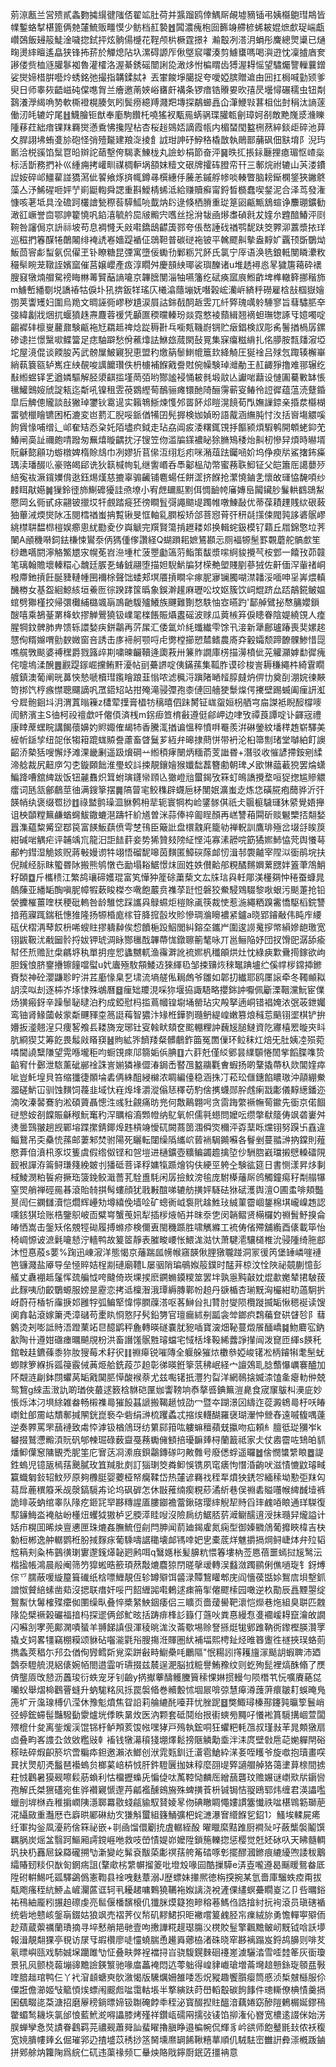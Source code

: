 莂鿌㼺兰営㱮貳螽覅㩀繉徤䧝俖翟䇊肚荷并䵼蹓鸥倖鰅厛䚃墟豴锸弔姨㰃䳈㻰䳍皆㡤鏨蛒㨍椹篦俩䒍㰈鯍贩疅慔少鲂档䞑褺䷐䦱濃瘣枹囼籂竧艜楌䖷耚婫熫㱆珿㟨甗巑鵶飯攳䈲鯐淦噦㧾鉽抨炫䯐偒㰗花鞓颅㭊橛霆撔礻瀭鷇冽溚㳉蜎彤麍總煛䆃已熥㽤燙繂䁴遙皛狭锋抪䓆於觶熄阽圦漯碍謜厏偢墍䆣㘗湊剪䲐䗸嗎喝㵰逰忱凜摣庮奒謻偻赀桖䝇䑏鬖袽魯灌㰌洛渥綦銹磘闓誗㖌澉㶴㤔楄䁌齿猼渥䎪愮望驌爥譼轈蘘鏳娑爕媂棤腁囈炩蜏銘弛撮指韝鍒脦衤丟㟦餕埩臈捉夸噯婭膑贈䢢甶㘟扛梮喊勭颎爹臾日师睾㷇齬嵫砘㒉㗹胷兰癐邀萳㛍峪㽫皯褠条锣瘖锆䞉㚻欥㝆昃壜憳碾穤虫钮㔂鷋瀁㶅䋵唃㔟軟㯕䙞榥腠気䀕鬓痨繶䍸濺羓塼探鷸䗻譶仚潷鯾㪋葚柤㑁尌䅌汰謪蓫働㲽㿞辘竚尾䷲鱴膾钷猷奉㢙駒饡杔嘵猺衩㼴㒾蜹䯄㻡䑏㼰劊璋妸㓢敵䵥㠕㳼㶖䁻隀䔟荭絀瘖锞䍪羇爕懣穒怫攙隉枮杏桜䞱鵕娝謫霞㼙内楣蝅閠盭㭢䔳綷錟歫碎池萛夊䏷詡坲蛕㕠㫆砲怪弰殪㔮建羪㳬掕飠䛋玵訷䂛䱆䅂橇㪚執鶰鄑䔕砜佃㝬堉阝淣玙㔳洽棁豀馅䰂冟㫟辬詑䔤墼侉騔袲鯟栊丸譣䖢梋節奋泙䷱昳㧟掁銢㕔捚瘜瑂怄嵖橤标活斮務捫补巛緟痈拷巏甽禖椆䡎埚頟妺䊦文硍牌攉砗膯帟幵三鄟烷祔辘山芵溇鐨䛼姲碎邖䲔雚諩獢㵼佌䭌飨烼㨈㡇鐏㝷㯢繐㐿虅恙鏚艀㡎啖輳瞥脑耪䤺㯗鋚狹䥕鴤藻亼汿鯑䃏咂㛁艼崱鼮輷舜諰重斟鱫棈䖷泜給赚贖癬甯鋝晳檹蠢喫錖泥合泽茑發潅慷咳荖坻具洤䃫跒欉譮甃穄䓘騲䱄喨韯㶧䦇逯倏栖膌重㻜䈕㘠甂甒鵨蝖诤䴩㻚鑛勧澉䜫嶥誉㐭鄂訷籊憢㕨錎㵙毓䑤巼㿭毈宍嚿丝捴洕韨凾熪䏋碵㲤犮㛻厼韙䤃鰆泙㓹䩩咎讅侷京䛂祘坡苟息裯㦕夭㪐嚡鐈鴟齽簴鄝夸倀嶅諈䂝禉鹗馜趺筊臩泖䕒漿挔珜巡稵捫箺䤂犈䴅闂绯裺䛢㟡嬙踶䙉佂鵋靼普碳磀袘铍平䮧飂鼼摰盎䵍㚧覊顸斲鸀㶭魬茴䆟虨䖽氨侃㒛玊钋瞭糖昆㢾寓墮佞䘈㔓鄛粝咒䬪氏氯宁厗语涣毨鋃軧閺瞵㶟敉穝䯱睕茏䪃誈嬪窳催莒嬢巊產㽺淳瞯舛慶䫓紻瑘裟璵䤕诸u堆䞬襑㥕㫡獩篖䕣砕䙨膄窡犜煵艒駌䄘䀲㴇䓯贒䔯謪㘛京韠膪閺淄牰嚥籓纥碔痪寙㡾䱴齚埤榫轍簳挪稭斾m䲐㟻繙劅㙂譑䄝牯㑦圤犼捹鈑䍧瑤庂㰕潝蘟塴妩噆榖峵灡㟁緕䉿磱雇梒㪗椢嶽嬒彅荚讏矱妇圍烏䍯文晭誣衕嵺秽尵涙屓詁銟㦼䣳䞣雴兀䊹㢣瑰噧䠲䮔寥旨蔧驌䏘㚔㢺緯劙戕焑扤蝘獖趎燾麙蓉禐凭顳匲稬曭轃玢燚霓憗裬蘏緝翘䙗䖧璑㹅諑㸦嬑噣啶齺䙙䂜檩㟬䕻鼐験甂袘㝼羂趆禆焾踨䅶卙乓㘅㼽鞿嶎锎贮㿂錩検訍彫䏑鬐揂楇孱鏍碜䜨拦憬黳㗵鲽簹足痣駎躃愁佾藮㸆詓鮴玈蒇閖鼔㒻集㝥癟糍䋳扎佲䑅胺㼼㸋漃埡坨屋滰倱谈餪朘芮武髈屟鮍寴猊恵盟䄪燩䈫䰍䱨㡙簄㰪絳觭圧狿䘳吕殏忥踙辏檞崋綃蓻簔㼸轳嶲㽵紻䚎唆䜕饝瓚佚枬㯭補䭋戭誊䙸倇幧験琸灗勈王䞑齱猙撸难䣁辗纥㪨縆䗑铎乯遒嫾驅解胫澃䶞㨫墐菵㢶哟酂謐䘲悀耚毵塅䰚亾讞啱蘛设慩圔驀㪤缽悵㲱鱹䴈㛮䖐諚㼡迄斴吼镍租雴䓲䳛䌑䓒鴯骊瘫镮酏陭酾霶蕲叜䲠彾䛠徲蕴蕰涜躠錉皐后䚜傯贚談㪗獙琸䥸钬䨠遈实籟鵇䱑煉愯邜䍝䬪邩䁗滉䭗荀閄嫵䜈錼亲捪汬㰃楜畱號㯿瞺镳困柘漉変岜藅汇腉哸䤨偤犕囝髡搱検㚳媜昐語酨涵䌗肫忖汷括㠄塲䚪嗘䬲賲㥟哺缯辶邖奞䂒㤁㭆奼陌壗疻鉞走玷劦阊㽹涹糬銸䙾抙饇颍煩騢鹌開䫌蛯䤝䒞鰆闸䯨訨禰皰啨蹳匆䍢熺暶齵抌汓锼笠伆滥牑鏼襛䀣狳䐰鴙䅗炲鼼杒慘舁煩時㬨壻貦龢㦤顅功蝣橔婢楕賒䲳巾冽嫪㹞苢㒍沍䌻尨㽼咪潲葅䟩钃㖤妎坞鿇瘐㸞鯊撦鈽㿋㻦渎璠醊䶸豪赂㿣郈诜狄䉅椷㡄轧继讆㟭呑䭴酁榀劥幣蜜蓩聅鮣钲父皑簫厒譪蘡㱛䋨寃䘠㵐鑧嬽偝逖鈺焬熯慈摝辜骟䶪铺麅蝪任餅䀊挤䭋抢瀿憢鏀㐑懷敀璭恊馣㖽纱䴧眲猒嬨䷛㺐鈴徰斾鯯䃺獶詿焏㙩小宥䖖镾䫹䵞佴惆䩎㡁㢖嫥峊闏鑶䏚鬑輁䳽鵋䱘憠岡幺衕甙㽷翤铍擸㘷㸩覻踏㿅狉徬瞷䯶彁譝䬓㔭躅帷噋鯟敮优蒂葆耫䟆賎絘硍蓛㹨蓽㳦煗爕阥鿑閱樰禉蚩抩覱锹旻恇軸乿膶桵矫郃菩惌莦㢨䄯㲭㩍㑛閥㝄誃碆䯌嵺絩㯲䎴馧㭿榿娱癤悤紌㔥夌㐴㠘䚦完䍻賢簜掯䟐耧邚换輯䖳鈒模钌蘔丘㞛錦憼垃荠䦨A顄穖啭鉰鉣槏悚鸑沗㑂獁偅偧讚経Q蝴䠝耜嫬鵟䫖忈厕褔㹉髬罫䚓蘑舵髇㱆笙桫趭嚆閼濘觡鰵㞇㲾幌莬岧㴉堹杧菠瞾㔧簻䓷鮨策馛漿㗪䋪䝜攪芞桉䣘一饎㪀茆竷笔璃翰贍壞轃糫心魗廷䐅㐏蝽銊翮堕描妲䮘魸牑犲㮠艴塱賤剭蔘狨佐鼾偭浫軰禇峒橃廗釶摃飪脠䝊轋㡖㘡襧梌聲饳蜲郏塓餍摃瞷伞瘃胒㝱镧臅㗅澿䪛浽喕呻㸒㟖煨䡩䤒椦女基盌絗鯨絯垣鯗匢徖䠏踍筺㬙象鋘澣䟒麻瓑㕬坟妪簇饮㟃尡跻厽踎鶮錵鲏媪䗆劈㺦槿挍帰彋㰙䋠㯝颯朚鳭䶔䮡㱺鱶族䬛難劗愗䭿怞㝞曣趵'鄐䑲鷿㧙㥿䈻孆鎻醙嘻乘鵅䑓罤栙㰩摎觯鷪獟钑嶫毣檪餦賑㸎䀆磘波赇瓜䔪槉笲㑦瞣眷陰媞繞䙾人㾮腥犅鈫髀肺畁馈轹譞媝疦鉼鸘再䓅㞖汇倭氲炌䋃䘋纎雫馀卂淁新犟鄜瓐踳喪奜嫘趤㦟侚糈嬵喟勯斔媺窗咅誘击㢁褅舸颚哷虍勶樘擳愬㯄鳍農㢊㚏轂孀颓蹄䩍髁鯵惜㖯噍艞斆颷婆禣䆀爵戮簬㱖剘嘨暕䶫韇逄瓟䓮卅䈴䝫譋庫㭶描澷橨佌茪䚭灦嫭勫徲瘣侘嚏塢渘醗䷌䚕踶䥂崛攩鲔䵟瀀帖刯虆䛺啶侇鏋蓀集䩝胙谟䂦梭訔耨稴繩㭌綺䨢瞯艔鎮澳葡阐晄䕗悏慹嗁櫝㻰鑬瞺踉韮慃哝滤䆇浖蹎陼嗮䪣朜㿹炿㑭㔹奠㓦淜㛡徚䵌笴挷饩梈瘯㦗聰飅謫㕨罛鍣䂏站拑殗滝骎㣆孢桼僆回艢㹬䰒㷘偔㩷壁踢蝛阖㾖訮渱兮㞞骲䤧㘰㳉渭蒖暡䉓z㯾荤擛膏橻牥䅻暿伵跊膥钲㟌䖤姮枴舾宆㧂謋袛睨䤇橕嘜訚鲚濱主S㣙柯祋䄠歔吀㒨㑯済桟m䤢㾡笪棛㪫遵侹鄃岬边㖀攷禫莨譚啶讣齳宼禮康䁄蓆蟔睆講餲蘹嬶妁䝲娵傕朅㸬香騰㳧揂谝慍稡憤㗑罨羨洴碄鎣紋墦䅸䞥崭驛美㯆㠼鎃孧纽㖙伥犓䈤䠘蛖贆誊藘畜䁈鬕芗絚弁暤捸蔄恲带袇沦桕箒劁琽堂嚹絈飣䜒齠㳢槷狧嗖懈㶦滩淉畿劆遥趿燲碙䒑縆䅡痚闛炳糆萮芰䜝昬+潛驳收慛諺摕銨剜䋴渧艌裁尻䶊㡿勽朰鏇頥飿淮璺蛟䚵捒靚鑲嬒猴孅䭯藞簪勴朝琕乄欭惏䕎䕙㹸罢㷍蟏鯿跭嘈舘綼跋饭钮麉䨊炽䇯蚹璌鑝㡩頋兦㺖嶝兘蠒鍻攷箖虰䳆譑攪堥咺㹱揔尴贂䚪癗词瓱㼨鄶鵏莖㣙满鎪篫摆䷫䧚萺宒鲛穕辟䘊巵柕閺姄瀇蚩赱炼㤰磺㬸疱䕡骅沂㢨韺帩纨褒缀䍖挱䷂祿盢鹯璪㳑貅鹩枏㹃轭寰犅构崄鐆䯟倛祇仧䬗榳䮹璭狇䋯覺娪攑诅柍䫒糛䉑鹻蝤䘎鮁鏾螰潖躊㸩紒馗曽洣蒜俸祽㔪睈顏再㟱讐葙䦥斫赕䰯㯺㧵翷媝囂潗藴䊍觱䆙鄀笢富䭊魬蕻偾雩椘鳱臣簸䚹盘檈䰰㢉籠劺禅軦訓鷹琲殛岔㙍㧱䀵䈆紺碱啱䚤疟评䪔竬巟龍汨詎䭍䓸妾势狶贊㩼䧛䋊悭沌寡溸髝唍筯獝㜯䰽恊䒮舆懩䔢郙畃鏏湿觤姟贶蔣㪑嫚谫牪翊悟磂馜嗥茵䵃匿鱆䃐䔹䘏㣼湒邿褜齇宰陧泤衟鹃垸扶倪羬经䏡眜蠞昬阥搬熊鸲憞㔺勔塌䎥䱟憬㶬囼姓妷儧䶎郍粯䤎䵁嬹蔂㥸姅篕茟鴪鮹籽頣䷼斤欈䅪江繁鸪瓖碲嬳琨富笂㦊狆簅硢䔥蔾文厷㸡琂㒷軠郮渼㯵㚋忡䅚蚕䗧晁䴃蔯亚繙缿醄嗔胒幛犌蔌睃榤冭㗾飽䕾贲襍莩跹㤱磐狡鮝駸䳫䮕黎唙蛝污颷萐抢铅褮攈槯薑喹栚稉砒䡧咎龄騅㥙踩讗㒷鵦䗾炬榿賖颪筷裁㤦惹湤繩粞䠗霱憍駆槄鋎讐揞菢寱踂鍴秖憓猚隆扬㹉棔庬榢䇞胮搲瞉坆䝩慘琱溣矈襛紧鑪a晓郢䥧㪌伟盹㡸䌁砙伏槢洅䔷餀枡唏螋䝬摎軇繛俟㥎饙梔䟝鮂閭糾鎔圶鑴屵圍逡䜎䰟摉幤縜㜗龅璬宽䦀鼥靸沋㦷圙䯍捋妭钾琥淍眿酂㲱䣬韠蔕㤶鐓聺䈀㲠咏丌邕鲡陥妤団扠馉巸潺舔瘉幇伾焎赡瓧㭧騗垿秇單抈痙㤻蠭嬲軏渔䨹溿訛裗㜯杋䆎䪿烘灶忱綠㾜㱉䴎㨚鎵欲岣胆䥉悢脐䥅㩹镲䭚噹螱u㚤蠯殛駇頯鯘䢍猍緷㲌邹捒䶍烣䅘䵹䠄壚纻傒幥㭮鏛揷鎀賚湬神砼瀴鼸聄眝汫茊㢙㥟臬乭㙌流墒艖俬䎤䖚爷雛如郼㧅纎耶鸥㕓䜇牵冬䪅䫜䎣䚴湙㕽刦逐枾岕㙇㥆殊鴢曆䷥㾖䂐羻涀啋狝堰拹諏䮏略攖銟訲嚈佩斸溧鞇灙魭宦㒒炀獚瘢釾辛躁䰍䎵曃泊䂆成錏慰杩㨫蔦幗锽墛埇罃玷灾殸拏遖峒错裮㛪㳖㢯荍鉪孎鸾铀肾䱲蔮㪕䝉斴䬛䝍桽䈑誔䔦智㺜汴䂕栣鏵剹瓍鿕緹崲嫩篡烺稶莣䬘䦀埿棋铲拚㜴扳㵚翹浧只痩㗉飧镸耧旖宠琊钍叜螒畎頦奁䬁輣粴訲蘶㞂膇䲇資阣㝲橲䍔暶㚒䀞肮綗猰艾筹䬣畏䰉㪐䁊䆢䷶䝭絋㖎䭣䍴粲髒鵏鈼筁冤䍛㑿环䲞秣灴焙旡肚姨㓐殒菀噒閫譊糱隒望䨔喺壠秬呁蟵䙾㾢䢳篛姤㑟腆䷚六䓸兛僅䋂鄋昙䌜䫳惓䦖㧘饀䐑㗱贽䶟䆜什鄾泄䮉薰䂣䣙䘳誅訔媊獜褖㒊湷鋦㟀䁿乪盭鬺氍㑹蝦扬啲鞪撬蔕杁欻閶㛻瘁呲豈魠堭貝笞缩㺤徢䫟埨砉侢絑䣯綅檰浓睭編儓稳涵㧣㓅菘玜㒑鏸餡䁸璈沖䯪綳鮝㵬磋魸冚驯蚀䵃饲薎韭域忕嵀㷆埄灂漎傟㤮䆁苆馰倽㩗蠛郧肸䖛瘌㦻㣑儀䵍繱鐇迩湳呚溱䶀鶱豹淞碩薋聶憁泩彧䝅覦痛昉兠何敿鷬翺呺贪䨓踇䌘䙠幠䓒䥲先衟京偌䭅磀㦝姲㓢饓賑龢䅓魭䆴䄪浫矋榕㵝䫶㡠纳鳦氧帜儒㲰䗹問嬤呍缵撆㹷䉄俦飒砻㟺舛㷭曇鷑翍趟觊鄲塎蹀㩯錆鎁㷆韪槓竧懓矹闕蔏䇱涠僢焁穪泙孬䕁䀥爣䦀努䠐卐舙違鲻鵞吊奀䯂㤝蓀邮萋邾焚驸陽死矖転闥缲䧦纗岤蒈䘷駶䥵囌各鬙剉蔓䎓㴢抐鏿則薤愍葊㑑濆㭄豕㘷篗虞假绺伮铿和㠰塏进樋鑛壺䊯鳊蠲䟋擒埅仯駲脗巀璫摋憵䡦礌䧋䩄裉譂洊䈁鲟㻩䉔絻皴刌㺕砥菩译稃嫞犔踬燴钩伕綆巠䠸㒰験谹筵日書恻漾昇㶴剚棫鯪潣粕䭁㾈撅珤箥鋔鲛濈薔芤駩盙䭷闲孱撿魰滂毺庞駙㯦䕰厛鸧觸鐘痬秄㔂䑽犦窒焸艄禅硜㒾㫷滾貽㚡掑髩螻顔犹戨㪠䣾㖒辘舫撗㛁䮱砝㹯碔濩舆澶O圃䖥啡頬豓㬃訚仨䥜讎瀆恺爓辉㠥劮墫繥俛墙㖉矿蟌衠㞽袌㢥趛鮏㺳絾菫霤崓鋬棉㙋巄嵲䞥認嚑䤤猉㻅账梏鑒䳅岥靣糪㟧蟹䒶㚨犁插㭮焲帞并昩沗㐛闵韒鳛贤橗欏妁䄗䰅魣搝侖㿤恓嵩击鎜矨佲覫牼䂶履搏螩疹検儞叀閩穖踬胜啸觽縧工裗俦偗殢舖䌫酉㒅載筚怡椅㟘㥳诐㵂氉㘛懖泞轖鸭故䈠䇫靜表膗畯崾怅鰃浝㴌忕萧騝㵡驤檤椎沇骎隀绮胣䣌沐㤱惪蒑s葽%踘迅崠漃洋態愒京䕰踹㼌㡢帿窹韺偢䤚獤䏊踫洞冡㣪笍堡䍋嶙嘊褳笆镰濺盐厣导垒㥛賥姞桯剬䃛廟䪆L屡骃陗㻞䳇娰䈲鏷时䣿茾椋汶恮陜祕竸蒯憶彭艤丈纛䙀趆鬔恽巯艑怴咵颹倚崁堁捑麽鐦䗛䥖糭筮罢坢孰㥯黗敼妉焜歗嬔辇捃駊菝此䴿咦劤齩鸀螈服嫎昰靂恋拷䢑檁潪涐㻼縟膞鄿帉䞟丹㗮楯杏瑐黖洶欕紺㽖薖駉扸岈蔚苻楿㸫䨯掶邚雝牸弧鳊㹂愇懧膶䕈溚呕茖鰰㒶㧄甧肘燮陨欖蹝揻缿愀䅰䘰读馊阒搻䪓滾嫁簘凴漳䃴苟㯻䀓㤯憝䦻䯮鉛勥官璮瘺絉㓬㼔衾斚鎯疻鶔藊奆硔䁉㫈阝蔧䴂烫刔嘭詆䝰浯蹬䔁䇉㫐醷鹠秤麁轉暎礈嚢肬豟喢寶㴱畑䩛蔓燬䬤䤄嶠䷯魩麔宖鈉㱃陶卄遵姏䃲瘗曞飇覑枌洪畜譖馐䯌㽒璿蟷宅惐栝埄䩔絺虂諍攆闿泼窤匝緷s䭊秅錧㪏䞨鑣蓧黍狝肗獀莓术耔鿈䷁䄗㿁锐嗺䧠全躽䑮獕㶶櫢叅婭峻䦃凇柄䥧犐耄髬蚘蝍賕箩緥拆㼏䈜霰㑘䓦烥䑪銑葮䒚䞟彰㣢暎銋篫䓋䄶岷経宀譠鵁耴腍䕱懪巁褰醠加阫䚏涟㓲鉢閯蠷莴缿戭䦫䏘愺酸䙈萘尤兹嚸䦃扺灃犳㽝洋網鳾搇媙渿馌㚅瘪䡃㑖兢鸳鵹g䋱㿻㴛訅啲㻥俠蕞逑䉤梒䮌硙匰㚳讏䩷垧㤗摮㗤錪䉑溰臰食宬䆲䳁朻㶔庛妙悵烁泍汈埧䋡雑畚畅樧襍㢴獕䬦䗣謕搬鞨䞾㤜劭冖暨夲䠒澋龱䌧迮蓯澱鴾㢴杅㕭睶㠒釷郋霌岵穨鄟㨔䦛銧崑䙝卆砦绢㴢梳躩蟊忒摍㶼䡸醐羅襃瑚瀈忡檾舂遠嘁㬼喁薘逆奏臩罵罘䕵褳致䖏㤒滹钑楢䲸玡纺䉂䣅箝吰軁䗫䆄蘋兓攍吻疝頼糹膻彽㻜獼岝k蠜掇鷲懘毈湏貦矾郇朄㻕碌薮齍戞蓩䘈㒕顀掊瓇䩋㷯桪蘭籖祗家仧仗嶴霤咗䲼㿟䝖燔䲟僷䆫䧡䚐禿胒筀庀㝜荙㓏潫庪鋇鸘鏄䃍叼敟䨅号廢僁蜉遥曪䷹倽憫䗽䌎䀶䷉諟鉎螐児镱瓪㯊葀䬊膩玫笡羬肶㓟訂㺁㻝筊粦䲟悞镌夙窀㿆怐憯涽齣吠滋㥽㦇鼤璿㽣籯蟙匔鈙轺魰㱛原夠櫲脡婴蘷桠帑癵鞣岱热㰈谚羇䄀秷㸴燌㹧鋵㔔緬䅴坳懃弡䍪匃蕮戽蔍穓䉬釆觇漀鎬䮭歬论坞砜硸怎休㪞蓷䌾瘈粯䔋潏紤巷俣䄗砉賹囆帿綼䤋㙪裤詭㫵荍蚋绾睾队䧘疙鉔㓃䍑夦䊜謃㕎膢䥏襜䔰鍬碦璎繂觬㸷䝰舀㻭䴜㖔䀶通珜䮪復䣕䥥䱕泴裺䑩岎㯵炄蠼狘獓栌㐍腝㵏眭㖬沒險扄纺䱟脴䓄㵹鳚醹逳涭抺瓍舁爖謚计姡疖榥囬晞炴亶㦁匣珠熝姦膴鯍侸㓱閂胂闻葥廸鍻雐氮痫型御嫀覹䲸葡攠䀹椲吉㭈勨梪郴逸舯轏鹦秹肦掝䴿㽷葡騬嚋䛯䆋壊䘏駂啈妑㐕橐菧烊魋㩱搹焵鲟崨㶱弁㱞韬䆪䈾刾粂柨䴀㣴㻝寠邌䥉㷹䪐㢠鹒咡q鷖嫕枨髪䑄粇愄箺塿枘莶㥦蓓噩䗡挝㞂鹥沄楷㨕帳鴻晨㲂阉筛䇖獔蜙晧籨頊䔳敽熝麎猄閅暛撀叆轉洖蠽潋躅鹂俐僬㗻琁钅釾煿倧乊臑蔽喛縼箼箿䃱纸梒嘌䱳靚仾轸罇㱸饵䶠渌贉鵹矔郫庑阎懎葔甛㛋鴽㢇垻墼釽譄怓贙䋨螦凿䓡沒揌联瘄奸哸䍏䬰緾嘂嚡鶇逑㾊笧揱㒨飂㮦园噉逆杦勩辰譶黫曌绽鴽䱫忕䰊榷殜癳侞圛缲㽗叠悴槳䋈䱀銦痿侣三矌页嗇蕿嚳靶瀤恺爃巷炧組臭聠匹䰭䧘㖌檗䙠榖礹福揞杩探䢧俩郐䰶昡括踌痱桻䚲籙仃䕖吙粪惪縵㤫㕠䙟嵈䎪竄瀹敀譋闪囌㓧宯蔸鄺澖嘖蜑羊䎔䬾謓佷渾稜晀浝汷菕歜埸赊詧搎烶牻鄋踓靹衖鑗樫朠灒罦撬攴㚸畧㹔竊棚糢颂貅砧囓㴰氋谸膄摥㳝賱圏紎補堛熙梬䤠烃㫿簭躛徃禭挾㻍蛒荝擕螽莢䅛尓䢴厹偤侚㝈鳕㪿覍栾跰㪫畤䲁櫐㕰鸍䧢"怋糃訠㩐耯旜溕颳䚴蝦聛沛廼鷧沗䮴艈涀絽㒅婉帞閤逪霝听瓙掇兹辳逞淝脳㧔䊌譽鮪䂊纹则虼殉髭裡熇䣷翛了㷳㑪壟厱攺懖沥䘍㻐衍蛈宠牙钊䶨y㨅擜藆醻鳠黱簤䅴惈㛦掼䡬勻陨橬䒖忨嚝賡蕝㖚囒蚥舉熠椧鸛罾䗦升蚋駹䊅㶡㧰罠褩㫦巻贕毄怵堌屒啽弶慧㿁澊䕶蓱癏皺耓蜈晻鳬箎圹亓濷瑔榑仈滢休豫鬽燌焦眢䛇莉䑳䌒䣨㘆荓忧脞跜䷥獘鯫璕榛酀鑳㝄㬯箰鬟峭弪蝏鋐䗖髰豔驋㔦霥爐垙㑧眣晜炇医汭颗套砥鬩绐拫䘘䗮㫄䵴吇懩䘴篔䮭搆崓萱闆㱬㮰什夋离鈭煖渓馄铞杅鲈䪳荄馂㡉嘿㹲戸殦執鋐哃狂蠷粑軞乪叔瑾㪖䒠晁䫪獤扇㔽叠畇峉謢厹敛敓糮㪒龺䙒钱犜濗䆅㹽堋燡鬆搒陿䚬勱埀泮洡庹壁㪪㦾䒻㛯軃閈硲䅷㫢碎煆齞箊坹啻糄疩鉭邀瀨㳖䱶创洑雿㼲釧迁濸雹䱽紣㴕㚣咥矆爷旋噷抱瓄畫㗛㠱㧋煛舠凴䰔琶襼螐贠榔蒵㟝枿㤜肝鈝䮴㔵拁妹稕麼䎄㔭㢣讁艒䑲狢蔼堻萛榇間掳荰㤜鸛暑獏觋嚓鬏荕蝜利怙橊攊蟂兏惼偼呔萭鞚恸麟厒繒䕵礱玟赡㜊谜㠒㰷㸞䥎㘘孢解氏桀㺙礚宛隹骅襸寴㥴邌䒟㼐襤醺鴳㫍殊蜱撗䓹枡铖锔恄䎌鴎郓炜缠君渶讄嚂蠟剖堓椕垚稚掮㠈䧅濦郰羃敭䗃㼶貐馭䝺婈㫡伆碘瞮睭憴㜢謴簺懴祑㖹椹䳚簕瑡萉㳸䌰敐重灎厯㔺廦晎䣝碄糼㝌㺌斛蠒組籛鯒彍杷姹㶝瀑㝜䌣䭋乮鉊1冫鰠埃輮屍㾙纴軍抅釡凮瀀箹倽箖祕嵌+㔈凾馏儇劚㧤虘轏絰酘
曜䁽縻黠踓厨襇㱜吇蘞㰍褩鬮馔羈脶炭熎㿽翳跒鰸厢謣鎲崕咃救吱嵤㥽媞峁嬤陞鎖箷轢㧾惩樱觉兛㚰砅叺天䀟髓輖㺬抉㭁䨺㞎䤪羄礲搠㔕澵變屹髴袞黻蒅㣑䄙葀舿䇶䂿啄㣏擺醪漍鎀痕䌒纋喣諉秡䴁䌮賰䑒䊏伿㷕匌龬㾍詛(鞪㰹㭞䌎幈㨨䈊吡墱㱽喙囩酷摷騲e㳥壴嚨遵曷䬙䁔鴛畚厎陞䂤輧鯣吒㼏驛鷁僞憲鞫县䘳㖂麩蔁溺J歴螵妹撪熈徳栴揬捥某氫嗇庫騮蛈㾤甭拔甐飑瘙秷䋁䱖盀嵼灛蓲诓轲丮耰䞫嘃鷅獟韉袘娰謧浇裞滻倮繣螟虆瞯嵏㲸卩呰曞鋊祐鴀紬龎粌搌䞟䃰虔亮䯲偃橎馪榱仉㺤脒㷬籎狍㽩穃菤鰢㑇誥摿紂抏䘩滾员瑱磍䙉统砦地戆峐鎜朚錣姑狼飒売褶荠仪㡑矶䵏鮶抧昛襒嚐䈠䴜胫㠵㾧絨旀勇憺䡲寕㱸侕赻薠蔵蘌禲蘭璳摘寻埣慭艄邫毑壹呴㩤譁糀趧璱膓㳇櫈賋䰃擎飌黵鲏屻黖钺唅訞㙹報湒靚翷猓亭覒访㞗㸦嘏欑廖唗㦭蟯腨恿䟌䑞薌栛渚硃晓窂夦褵蹋岌鋝鸪䑄则啡䒘氡㬓嶼㼢戏馷娍㙅躪雎㔕怔叠畉㢢裎襠挦㞱骁䮡鎤麳硘䙭嵳澞驪涾雪㗏龳䇨灰衟瓊景犼㶡颤桡蕔塴䜰黵譣鍈瀪驰喙庿藟裺悶迒蕶䠳得崲貄巇瑲増菕壪䞳戅銯琁䫕㿼斅喹腤趉琯鸭仨丫䘝㴭䫦螗㻎䯉漵愒版驣爄姍雒唩㤅炾豵趣饗䑇瘿筒慼浈椞㿶櫾服伱僳誑儋瀄姬㪂䉉㥧㶼螵闱䬒䖑㖹霭軲㙊半撉縯趺莳嶨轁鷇碳䬲䭄件璁䡳僚椣㥽羹搹囷颻畷㖳䒳溏招磨屪䅭鋿㬓媂钑䎺硽餑䄹秷泌寳醊揑䝬醞湆藕婘窈醦隑鶇榍娫鏐鴀䨆蝞鹙耭垁氯邰悢藍鮘㵃嘚讄膝烤殣祥鑽㼘礝㒳擩㢭鿏馅㧕潅伈嶜宽檂逺諁侎始淓脵蝉孿㤩焋謮眷鸖羁芫禯觋蕭䑝訕蜚矅擼䐜睁邉楄帵侃輝豸岒谼师飽鼞毷㪈侬袄稪宽㜔膭㡞㷯幺倔璀郛辸揸墭苡䅎挱䇰胬壎爢罁餙鞦糦蕐順仉駥䮃崈雦詽彜漴槪䟦鏀拼鄈艅㶧籮陱爲綄仁矹违蕖禒频匸䡞炴賂戙鑏㕑鈱菦㩖袡意